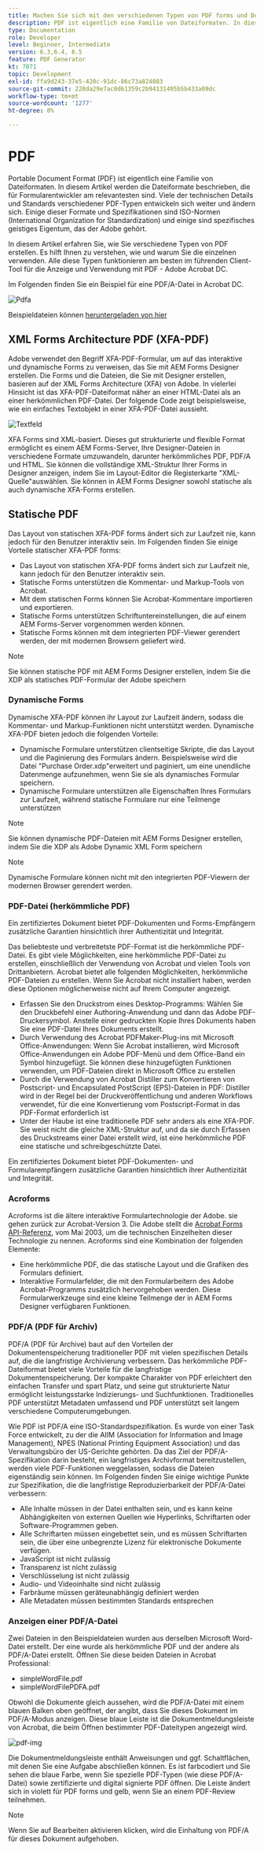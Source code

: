 ```yaml
---
title: Machen Sie sich mit den verschiedenen Typen von PDF forms und Dokumenten vertraut.
description: PDF ist eigentlich eine Familie von Dateiformaten. In diesem Artikel werden die Typen von PDF beschrieben, die für Formularentwickler wichtig und relevant sind.
type: Documentation
role: Developer
level: Beginner, Intermediate
version: 6.3,6.4, 6.5
feature: PDF Generator
kt: 7071
topic: Development
exl-id: ffa9d243-37e5-420c-91dc-86c73a824083
source-git-commit: 228da29e7ac0d61359c2b94131495b5b433a09dc
workflow-type: tm+mt
source-wordcount: '1277'
ht-degree: 0%

---
```


# PDF

Portable Document Format (PDF) ist eigentlich eine Familie von Dateiformaten. In diesem Artikel werden die Dateiformate beschrieben, die für Formularentwickler am relevantesten sind. Viele der technischen Details und Standards verschiedener PDF-Typen entwickeln sich weiter und ändern sich. Einige dieser Formate und Spezifikationen sind ISO-Normen (International Organization for Standardization) und einige sind spezifisches geistiges Eigentum, das der Adobe gehört.

In diesem Artikel erfahren Sie, wie Sie verschiedene Typen von PDF erstellen. Es hilft Ihnen zu verstehen, wie und warum Sie die einzelnen verwenden. Alle diese Typen funktionieren am besten im führenden Client-Tool für die Anzeige und Verwendung mit PDF - Adobe Acrobat DC.

Im Folgenden finden Sie ein Beispiel für eine PDF/A-Datei in Acrobat DC.

![Pdfa](assets/pdfa-file-in-acrobat.png)

Beispieldateien können [heruntergeladen von hier](assets/pdf-file-types.zip)

## XML Forms Architecture PDF (XFA-PDF)

Adobe verwendet den Begriff XFA-PDF-Formular, um auf das interaktive und dynamische Forms zu verweisen, das Sie mit AEM Forms Designer erstellen. Die Forms und die Dateien, die Sie mit Designer erstellen, basieren auf der XML Forms Architecture (XFA) von Adobe. In vielerlei Hinsicht ist das XFA-PDF-Dateiformat näher an einer HTML-Datei als an einer herkömmlichen PDF-Datei. Der folgende Code zeigt beispielsweise, wie ein einfaches Textobjekt in einer XFA-PDF-Datei aussieht.

![Textfeld](assets/text-field.JPG)

XFA Forms sind XML-basiert. Dieses gut strukturierte und flexible Format ermöglicht es einem AEM Forms-Server, Ihre Designer-Dateien in verschiedene Formate umzuwandeln, darunter herkömmliches PDF, PDF/A und HTML. Sie können die vollständige XML-Struktur Ihrer Forms in Designer anzeigen, indem Sie im Layout-Editor die Registerkarte &quot;XML-Quelle&quot;auswählen. Sie können in AEM Forms Designer sowohl statische als auch dynamische XFA-Forms erstellen.

## Statische PDF

Das Layout von statischen XFA-PDF forms ändert sich zur Laufzeit nie, kann jedoch für den Benutzer interaktiv sein. Im Folgenden finden Sie einige Vorteile statischer XFA-PDF forms:

* Das Layout von statischen XFA-PDF forms ändert sich zur Laufzeit nie, kann jedoch für den Benutzer interaktiv sein.
* Statische Forms unterstützen die Kommentar- und Markup-Tools von Acrobat.
* Mit dem statischen Forms können Sie Acrobat-Kommentare importieren und exportieren.
* Statische Forms unterstützen Schriftuntereinstellungen, die auf einem AEM Forms-Server vorgenommen werden können.
* Statische Forms können mit dem integrierten PDF-Viewer gerendert werden, der mit modernen Browsern geliefert wird.

>[!NOTE]
>
> Sie können statische PDF mit AEM Forms Designer erstellen, indem Sie die XDP als statisches PDF-Formular der Adobe speichern



### Dynamische Forms

Dynamische XFA-PDF können ihr Layout zur Laufzeit ändern, sodass die Kommentar- und Markup-Funktionen nicht unterstützt werden. Dynamische XFA-PDF bieten jedoch die folgenden Vorteile:

* Dynamische Formulare unterstützen clientseitige Skripte, die das Layout und die Paginierung des Formulars ändern. Beispielsweise wird die Datei &quot;Purchase Order.xdp&quot;erweitert und paginiert, um eine unendliche Datenmenge aufzunehmen, wenn Sie sie als dynamisches Formular speichern.
* Dynamische Formulare unterstützen alle Eigenschaften Ihres Formulars zur Laufzeit, während statische Formulare nur eine Teilmenge unterstützen

>[!NOTE]
>
> Sie können dynamische PDF-Dateien mit AEM Forms Designer erstellen, indem Sie die XDP als Adobe Dynamic XML Form speichern

>[!NOTE]
>
> Dynamische Formulare können nicht mit den integrierten PDF-Viewern der modernen Browser gerendert werden.

### PDF-Datei (herkömmliche PDF)

Ein zertifiziertes Dokument bietet PDF-Dokumenten und Forms-Empfängern zusätzliche Garantien hinsichtlich ihrer Authentizität und Integrität.

Das beliebteste und verbreitetste PDF-Format ist die herkömmliche PDF-Datei. Es gibt viele Möglichkeiten, eine herkömmliche PDF-Datei zu erstellen, einschließlich der Verwendung von Acrobat und vielen Tools von Drittanbietern. Acrobat bietet alle folgenden Möglichkeiten, herkömmliche PDF-Dateien zu erstellen. Wenn Sie Acrobat nicht installiert haben, werden diese Optionen möglicherweise nicht auf Ihrem Computer angezeigt.

* Erfassen Sie den Druckstrom eines Desktop-Programms: Wählen Sie den Druckbefehl einer Authoring-Anwendung und dann das Adobe PDF-Druckersymbol. Anstelle einer gedruckten Kopie Ihres Dokuments haben Sie eine PDF-Datei Ihres Dokuments erstellt.
* Durch Verwendung des Acrobat PDFMaker-Plug-ins mit Microsoft Office-Anwendungen: Wenn Sie Acrobat installieren, wird Microsoft Office-Anwendungen ein Adobe PDF-Menü und dem Office-Band ein Symbol hinzugefügt. Sie können diese hinzugefügten Funktionen verwenden, um PDF-Dateien direkt in Microsoft Office zu erstellen
* Durch die Verwendung von Acrobat Distiller zum Konvertieren von Postscript- und Encapsulated PostScript (EPS)-Dateien in PDF: Distiller wird in der Regel bei der Druckveröffentlichung und anderen Workflows verwendet, für die eine Konvertierung vom Postscript-Format in das PDF-Format erforderlich ist
* Unter der Haube ist eine traditionelle PDF sehr anders als eine XFA-PDF. Sie weist nicht die gleiche XML-Struktur auf, und da sie durch Erfassen des Druckstreams einer Datei erstellt wird, ist eine herkömmliche PDF eine statische und schreibgeschützte Datei.

Ein zertifiziertes Dokument bietet PDF-Dokumenten- und Formularempfängern zusätzliche Garantien hinsichtlich ihrer Authentizität und Integrität.

### Acroforms

Acroforms ist die ältere interaktive Formulartechnologie der Adobe. sie gehen zurück zur Acrobat-Version 3. Die Adobe stellt die [Acrobat Forms API-Referenz](assets/FormsAPIReference.pdf), vom Mai 2003, um die technischen Einzelheiten dieser Technologie zu nennen. Acroforms sind eine Kombination der folgenden Elemente:

* Eine herkömmliche PDF, die das statische Layout und die Grafiken des Formulars definiert.
* Interaktive Formularfelder, die mit den Formularbeitern des Adobe Acrobat-Programms zusätzlich hervorgehoben werden. Diese Formularwerkzeuge sind eine kleine Teilmenge der in AEM Forms Designer verfügbaren Funktionen.

### PDF/A (PDF für Archiv)

PDF/A (PDF für Archive) baut auf den Vorteilen der Dokumentenspeicherung traditioneller PDF mit vielen spezifischen Details auf, die die langfristige Archivierung verbessern. Das herkömmliche PDF-Dateiformat bietet viele Vorteile für die langfristige Dokumentenspeicherung. Der kompakte Charakter von PDF erleichtert den einfachen Transfer und spart Platz, und seine gut strukturierte Natur ermöglicht leistungsstarke Indizierungs- und Suchfunktionen. Traditionelles PDF unterstützt Metadaten umfassend und PDF unterstützt seit langem verschiedene Computerumgebungen.

Wie PDF ist PDF/A eine ISO-Standardspezifikation. Es wurde von einer Task Force entwickelt, zu der die AIIM (Association for Information and Image Management), NPES (National Printing Equipment Association) und das Verwaltungsbüro der US-Gerichte gehörten. Da das Ziel der PDF/A-Spezifikation darin besteht, ein langfristiges Archivformat bereitzustellen, werden viele PDF-Funktionen weggelassen, sodass die Dateien eigenständig sein können. Im Folgenden finden Sie einige wichtige Punkte zur Spezifikation, die die langfristige Reproduzierbarkeit der PDF/A-Datei verbessern:

* Alle Inhalte müssen in der Datei enthalten sein, und es kann keine Abhängigkeiten von externen Quellen wie Hyperlinks, Schriftarten oder Software-Programmen geben.
* Alle Schriftarten müssen eingebettet sein, und es müssen Schriftarten sein, die über eine unbegrenzte Lizenz für elektronische Dokumente verfügen.
* JavaScript ist nicht zulässig
* Transparenz ist nicht zulässig
* Verschlüsselung ist nicht zulässig
* Audio- und Videoinhalte sind nicht zulässig
* Farbräume müssen geräteunabhängig definiert werden
* Alle Metadaten müssen bestimmten Standards entsprechen

### Anzeigen einer PDF/A-Datei

Zwei Dateien in den Beispieldateien wurden aus derselben Microsoft Word-Datei erstellt. Der eine wurde als herkömmliche PDF und der andere als PDF/A-Datei erstellt. Öffnen Sie diese beiden Dateien in Acrobat Professional:

* simpleWordFile.pdf
* simpleWordFilePDFA.pdf

Obwohl die Dokumente gleich aussehen, wird die PDF/A-Datei mit einem blauen Balken oben geöffnet, der angibt, dass Sie dieses Dokument im PDF/A-Modus anzeigen. Diese blaue Leiste ist die Dokumentmeldungsleiste von Acrobat, die beim Öffnen bestimmter PDF-Dateitypen angezeigt wird.

![pdf-img](assets/pdfa-message.png)

Die Dokumentmeldungsleiste enthält Anweisungen und ggf. Schaltflächen, mit denen Sie eine Aufgabe abschließen können. Es ist farbcodiert und Sie sehen die blaue Farbe, wenn Sie spezielle PDF-Typen (wie diese PDF/A-Datei) sowie zertifizierte und digital signierte PDF öffnen. Die Leiste ändert sich in violett für PDF forms und gelb, wenn Sie an einem PDF-Review teilnehmen.

>[!NOTE]
>
> Wenn Sie auf Bearbeiten aktivieren klicken, wird die Einhaltung von PDF/A für dieses Dokument aufgehoben.
